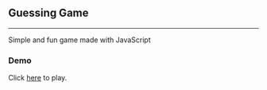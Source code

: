 ## Guessing Game
---
Simple and fun game made with JavaScript

### Demo

Click [here](https://thelma-dev.github.io/guess-game/) to play.
